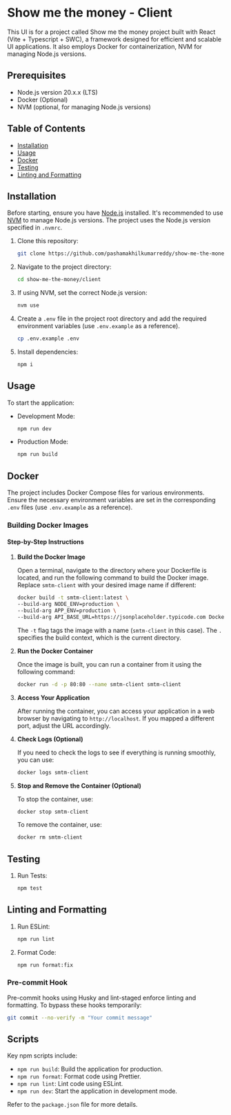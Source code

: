 # Show me the money - Client

This UI is for a project called Show me the money project built with React (Vite + Typescript + SWC), a framework designed for efficient and scalable UI applications. It also employs Docker for containerization, NVM for managing Node.js versions.

## Prerequisites

-   Node.js version 20.x.x (LTS)
-   Docker (Optional)
-   NVM (optional, for managing Node.js versions)

## Table of Contents

-   [Installation](#installation)
-   [Usage](#usage)
-   [Docker](#docker)
-   [Testing](#testing)
-   [Linting and Formatting](#linting-and-formatting)

## Installation

Before starting, ensure you have [Node.js](https://nodejs.org/) installed. It's recommended to use [NVM](https://github.com/nvm-sh/nvm) to manage Node.js versions. The project uses the Node.js version specified in `.nvmrc`.

1. Clone this repository:

    ```bash
    git clone https://github.com/pashamakhilkumarreddy/show-me-the-money.git
    ```

2. Navigate to the project directory:

    ```bash
    cd show-me-the-money/client
    ```

3. If using NVM, set the correct Node.js version:

    ```bash
    nvm use
    ```

4. Create a `.env` file in the project root directory and add the required environment variables (use `.env.example` as a reference).

    ```bash
    cp .env.example .env
    ```

5. Install dependencies:

    ```bash
    npm i
    ```

## Usage

To start the application:

-   Development Mode:

    ```bash
    npm run dev
    ```

-   Production Mode:

    ```bash
    npm run build
    ```

## Docker

The project includes Docker Compose files for various environments. Ensure the necessary environment variables are set in the corresponding `.env` files (use `.env.example` as a reference).

### Building Docker Images

#### Step-by-Step Instructions

1. **Build the Docker Image**

    Open a terminal, navigate to the directory where your Dockerfile is located, and run the following command to build the Docker image. Replace `smtm-client` with your desired image name if different:

    ```bash
    docker build -t smtm-client:latest \
    --build-arg NODE_ENV=production \
    --build-arg APP_ENV=production \
    --build-arg API_BASE_URL=https://jsonplaceholder.typicode.com Dockerfile .
    ```

    The `-t` flag tags the image with a name (`smtm-client` in this case). The `.` specifies the build context, which is the current directory.

2. **Run the Docker Container**

    Once the image is built, you can run a container from it using the following command:

    ```bash
    docker run -d -p 80:80 --name smtm-client smtm-client
    ```

3. **Access Your Application**

    After running the container, you can access your application in a web browser by navigating to `http://localhost`. If you mapped a different port, adjust the URL accordingly.

4. **Check Logs (Optional)**

    If you need to check the logs to see if everything is running smoothly, you can use:

    ```bash
    docker logs smtm-client
    ```

5. **Stop and Remove the Container (Optional)**

    To stop the container, use:

    ```bash
    docker stop smtm-client
    ```

    To remove the container, use:

    ```bash
    docker rm smtm-client
    ```

## Testing

1. Run Tests:

    ```bash
    npm test
    ```

## Linting and Formatting

1. Run ESLint:

    ```bash
    npm run lint
    ```

2. Format Code:

    ```bash
    npm run format:fix
    ```

### Pre-commit Hook

Pre-commit hooks using Husky and lint-staged enforce linting and formatting. To bypass these hooks temporarily:

```bash
git commit --no-verify -m "Your commit message"
```

## Scripts

Key npm scripts include:

-   `npm run build`: Build the application for production.
-   `npm run format`: Format code using Prettier.
-   `npm run lint`: Lint code using ESLint.
-   `npm run dev`: Start the application in development mode.

Refer to the `package.json` file for more details.
